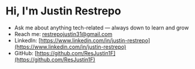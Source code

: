 # Hi, I'm Justin Restrepo

   
- Ask me about anything tech-related — always down to learn and grow 
- Reach me: [restrepojustin31@gmail.com](mailto:restrepojustin31@gmail.com)  
- LinkedIn: [https://www.linkedin.com/in/justin-restrepo](https://www.linkedin.com/in/justin-restrepo)  
- GitHub: [https://github.com/ResJustin1F](https://github.com/ResJustin1F)
